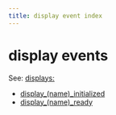 ```yaml
---
title: display event index
---
```


# display events


See: [displays:](../config/displays.md)

* [display_(name)_initialized](display_display_initialized.md)
* [display_(name)_ready](display_display_ready.md)
